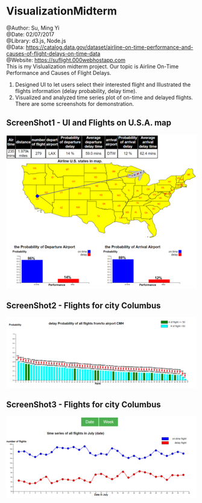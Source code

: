 # VisualizationMidterm

@Author: Su, Ming Yi <br />
@Date: 02/07/2017 <br />
@Library: d3.js, Node.js <br />
@Data: https://catalog.data.gov/dataset/airline-on-time-performance-and-causes-of-flight-delays-on-time-data <br />
@Website: https://suflight.000webhostapp.com <br/>
This is my Vislualization midterm project.
Our topic is Airline On-Time Performance and Causes of Flight Delays.
1. Designed UI to let users select their interested flight and Illustrated the flights information (delay probability, delay time).
2. Visualized and analyzed time series plot of on-time and delayed flights.
There are some screenshots for demonstration.
## ScreenShot1 - UI and Flights on U.S.A. map
!["ScreenShot1"](https://github.com/bettle123/VisualizationMidterm/blob/master/vis_1.PNG)
## ScreenShot2 - Flights for city Columbus
!["ScreenShot2"](https://github.com/bettle123/VisualizationMidterm/blob/master/vis_2.PNG)
## ScreenShot3 - Flights for city Columbus
!["ScreenShot3"](https://github.com/bettle123/VisualizationMidterm/blob/master/vis_3.PNG)

